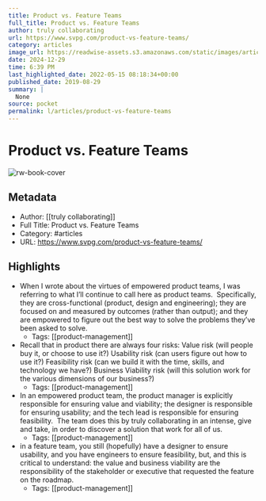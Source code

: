 ```yaml
---
title: Product vs. Feature Teams
full_title: Product vs. Feature Teams
author: truly collaborating
url: https://www.svpg.com/product-vs-feature-teams/
category: articles
image_url: https://readwise-assets.s3.amazonaws.com/static/images/article3.5c705a01b476.png
date: 2024-12-29
time: 6:39 PM
last_highlighted_date: 2022-05-15 08:18:34+00:00
published_date: 2019-08-29
summary: |
  None
source: pocket
permalink: l/articles/product-vs-feature-teams
---
```

# Product vs. Feature Teams

![rw-book-cover](https://readwise-assets.s3.amazonaws.com/static/images/article3.5c705a01b476.png)

## Metadata
- Author: [[truly collaborating]]
- Full Title: Product vs. Feature Teams
- Category: #articles
- URL: https://www.svpg.com/product-vs-feature-teams/

## Highlights
- When I wrote about the virtues of empowered product teams, I was referring to what I’ll continue to call here as product teams.  Specifically, they are cross-functional (product, design and engineering); they are focused on and measured by outcomes (rather than output); and they are empowered to figure out the best way to solve the problems they’ve been asked to solve.
    - Tags: [[product-management]] 
- Recall that in product there are always four risks:
  Value risk (will people buy it, or choose to use it?)
  Usability risk (can users figure out how to use it?)
  Feasibility risk (can we build it with the time, skills, and technology we have?)
  Business Viability risk (will this solution work for the various dimensions of our business?)
    - Tags: [[product-management]] 
- In an empowered product team, the product manager is explicitly responsible for ensuring value and viability; the designer is responsible for ensuring usability; and the tech lead is responsible for ensuring feasibility.  The team does this by truly collaborating in an intense, give and take, in order to discover a solution that work for all of us.
    - Tags: [[product-management]] 
- in a feature team, you still (hopefully) have a designer to ensure usability, and you have engineers to ensure feasibility, but, and this is critical to understand: the value and business viability are the responsibility of the stakeholder or executive that requested the feature on the roadmap.
    - Tags: [[product-management]] 


